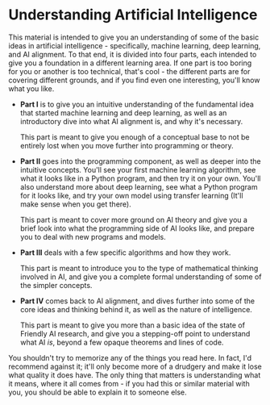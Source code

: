 # Understanding Artificial Intelligence

This material is intended to give you an understanding of some of the basic ideas in artificial intelligence - specifically, machine learning, deep learning, and AI alignment.  To that end, it is divided into four parts, each intended to give you a foundation in a different learning area.  If one part is too boring for you or another is too technical, that's cool - the different parts are for covering different grounds, and if you find even one interesting, you'll know what you like.

* **Part I** is to give you an intuitive understanding of the fundamental idea that started machine learning and deep learning, as well as an introductory dive into what AI alignment is, and why it's necessary.  

   This part is meant to give you enough of a conceptual base to not be entirely lost when you move further into programming or theory.

* **Part II** goes into the programming component, as well as deeper into the intuitive concepts.  You'll see your first machine learning algorithm, see what it looks like in a Python program, and then try it on your own.  You'll also understand more about deep learning, see what a Python program for it looks like, and try your own model using transfer learning (It'll make sense when you get there).  

   This part is meant to cover more ground on AI theory and give you a brief look into what the programming side of AI looks like, and prepare you to deal with new programs and models.

* **Part III** deals with a few specific algorithms and how they work.  

   This part is meant to introduce you to the type of mathematical thinking involved in AI, and give you a complete formal understanding of some of the simpler concepts.

* **Part IV** comes back to AI alignment, and dives further into some of the core ideas and thinking behind it, as well as the nature of intelligence.  

   This part is meant to give you more than a basic idea of the state of Friendly AI research, and give you a stepping-off point to understand what AI *is*, beyond a few opaque theorems and lines of code.

You shouldn't try to memorize any of the things you read here.  In fact, I'd recommend against it; it'll only become more of a drudgery and make it lose what quality it does have.  The only thing that matters is understanding what it means, where it all comes from - if you had this or similar material with you, you should be able to explain it to someone else.